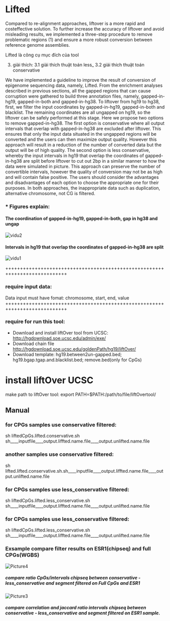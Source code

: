 # Lifted 
Compared to re-alignment approaches, liftover is a more rapid and costeffective solution. To further increase the accuracy of liftover and avoid misleading results, we implemented a three-step procedure to remove problematic regions (1) and ensure a more robust conversion between reference genome assemblies.

Lifted là công cụ
mục đích của tool



3. giải thích:
3.1 giải thích thuật toán less_
3.2 giải thích thuật toán conservative

We have implemented a guideline to improve the result of conversion of epigenome sequencing data, namely, Lifted. From the enrichment analyses described in previous sections, all the gapped regions that can cause corruption were gathered to build three annotation files, namely, gapped-in-hg19, gapped-in-both and gapped-in-hg38. To liftover from hg19 to hg38, first, we filter the input coordinates by gapped-in-hg19, gapped-in-both and blacklist. The remaining coordinates are all ungapped on hg19, so the liftover can be safely performed at this stage. 
Here we propose two options to remove gapped-in-hg38. The first option is conservative where all output intervals that overlap with gapped-in-hg38 are excluded after liftover. This ensures that only the input data situated in the ungapped regions will be converted and the users can then maximize output quality. However this approach will result in a reduction of the number of converted data but the output will be of high quality. The second option is less conservative, whereby the input intervals in hg19 that overlap the coordinates of gapped-in-hg38 are split before liftover to cut out 2bp in a similar manner to how the data were simulated in picture. This approach can preserve the number of convertible intervals, however the quality of conversion may not be as high and will contain false positive. The users should consider the advantages and disadvantages of each option to choose the appropriate one for their purposes. In both approaches, the inappropriate data such as duplication, alternative chromosome, not CG is filtered.
### * Figures explain:
#### The coordination of gapped-in-hg19, gapped-in-both, gap in hg38 and ungap
![vidu2](https://user-images.githubusercontent.com/19143879/58646612-fc3bf480-832f-11e9-8a8f-442efc97c3f7.png)

#### Intervals in hg19 that overlap the coordinates of gapped-in-hg38 are split
![vidu1](https://user-images.githubusercontent.com/19143879/58646622-ff36e500-832f-11e9-9af4-1af87843777c.png)

+++++++++++++++++++++++++++++++++++++++++++++++++++++++++++++++++++++++++++

### require input data:
Data input must have fomat: chromosome, start, end, value
+++++++++++++++++++++++++++++++++++++++++++++++++++++++++++++++++++++++++++

### require for run this tool:
* Download and install  liftOver tool from UCSC:  http://hgdownload.soe.ucsc.edu/admin/exe/
* Download chain file http://hgdownload.soe.ucsc.edu/goldenPath/hg19/liftOver/
* Download template:  hg19.between2un-gapped.bed; hg19.bgap.tgap.and.blacklist.bed; remove.bed(only for CpGs)
# install liftOver UCSC
make path to liftOver tool:
export PATH=$PATH:/path/to/file/liftOvertool/

## Manual
### for CPGs samples use conservative filtered:
sh liftedCpGs.lifted.conservative.sh sh____inputfile____output.liffted.name.file____output.unlifted.name.file 
### another samples use conservative filtered:
sh lifted.lifted.conservative.sh.sh____inputfile____output.liffted.name.file____output.unlifted.name.file 
### for CPGs samples use less_conservative filtered:
sh liftedCpGs.lifted.less_conservative.sh sh____inputfile____output.liffted.name.file____output.unlifted.name.file
### for CPGs samples use less_conservative filtered:
sh liftedCpGs.lifted.less_conservative.sh sh____inputfile____output.liffted.name.file____output.unlifted.name.file

### Exsample compare filter results on ESR1(chipseq) and full CPGs(WGBS)

![Picture4](https://user-images.githubusercontent.com/19143879/58645815-4623db00-832e-11e9-9d6a-4ab9fb4581a2.png)
##### compare ratio CpGs/intervals chipseq between conservative - less_conservative and segment filtered on Full CpGs and ESR1
![Picture3](https://user-images.githubusercontent.com/19143879/58645843-5471f700-832e-11e9-9680-a16c354d29b6.png)
##### compare correlation and jaccard ratio intervals chipseq between conservative - less_conservative and segment filtered on ESR1 sample.

